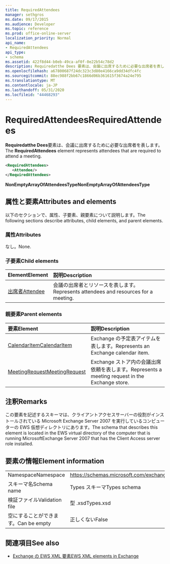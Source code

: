 ```yaml
---
title: RequiredAttendees
manager: sethgros
ms.date: 09/17/2015
ms.audience: Developer
ms.topic: reference
ms.prod: office-online-server
localization_priority: Normal
api_name:
- RequiredAttendees
api_type:
- schema
ms.assetid: 422f8d44-b0eb-49ca-af0f-0e22b54c78d2
description: Requiredatthe Dees 要素は、会議に出席するために必要な出席者を表します。
ms.openlocfilehash: a67800687f24dc323c3d80e4166ca9dd34dfc4fc
ms.sourcegitcommit: 88ec988f2bb67c1866d06b361615f3674a24e795
ms.translationtype: MT
ms.contentlocale: ja-JP
ms.lasthandoff: 05/31/2020
ms.locfileid: "44468293"
---
```

# <a name="requiredattendees"></a><span data-ttu-id="659ea-103">RequiredAttendees</span><span class="sxs-lookup"><span data-stu-id="659ea-103">RequiredAttendees</span></span>

<span data-ttu-id="659ea-104">**Requiredatthe Dees**要素は、会議に出席するために必要な出席者を表します。</span><span class="sxs-lookup"><span data-stu-id="659ea-104">The **RequiredAttendees** element represents attendees that are required to attend a meeting.</span></span> 
  
```xml
<RequiredAttendees>
   <Attendee/>
</RequiredAttendees>
```

 <span data-ttu-id="659ea-105">**NonEmptyArrayOfAttendeesType**</span><span class="sxs-lookup"><span data-stu-id="659ea-105">**NonEmptyArrayOfAttendeesType**</span></span>
## <a name="attributes-and-elements"></a><span data-ttu-id="659ea-106">属性と要素</span><span class="sxs-lookup"><span data-stu-id="659ea-106">Attributes and elements</span></span>

<span data-ttu-id="659ea-107">以下のセクションで、属性、子要素、親要素について説明します。</span><span class="sxs-lookup"><span data-stu-id="659ea-107">The following sections describe attributes, child elements, and parent elements.</span></span>
  
### <a name="attributes"></a><span data-ttu-id="659ea-108">属性</span><span class="sxs-lookup"><span data-stu-id="659ea-108">Attributes</span></span>

<span data-ttu-id="659ea-109">なし。</span><span class="sxs-lookup"><span data-stu-id="659ea-109">None.</span></span>
  
### <a name="child-elements"></a><span data-ttu-id="659ea-110">子要素</span><span class="sxs-lookup"><span data-stu-id="659ea-110">Child elements</span></span>

|<span data-ttu-id="659ea-111">**Element**</span><span class="sxs-lookup"><span data-stu-id="659ea-111">**Element**</span></span>|<span data-ttu-id="659ea-112">**説明**</span><span class="sxs-lookup"><span data-stu-id="659ea-112">**Description**</span></span>|
|:-----|:-----|
|[<span data-ttu-id="659ea-113">出席者</span><span class="sxs-lookup"><span data-stu-id="659ea-113">Attendee</span></span>](attendee.md) <br/> |<span data-ttu-id="659ea-114">会議の出席者とリソースを表します。</span><span class="sxs-lookup"><span data-stu-id="659ea-114">Represents attendees and resources for a meeting.</span></span>  <br/> |
   
### <a name="parent-elements"></a><span data-ttu-id="659ea-115">親要素</span><span class="sxs-lookup"><span data-stu-id="659ea-115">Parent elements</span></span>

|<span data-ttu-id="659ea-116">**要素**</span><span class="sxs-lookup"><span data-stu-id="659ea-116">**Element**</span></span>|<span data-ttu-id="659ea-117">**説明**</span><span class="sxs-lookup"><span data-stu-id="659ea-117">**Description**</span></span>|
|:-----|:-----|
|[<span data-ttu-id="659ea-118">CalendarItem</span><span class="sxs-lookup"><span data-stu-id="659ea-118">CalendarItem</span></span>](calendaritem.md) <br/> |<span data-ttu-id="659ea-119">Exchange の予定表アイテムを表します。</span><span class="sxs-lookup"><span data-stu-id="659ea-119">Represents an Exchange calendar item.</span></span>  <br/> |
|[<span data-ttu-id="659ea-120">MeetingRequest</span><span class="sxs-lookup"><span data-stu-id="659ea-120">MeetingRequest</span></span>](meetingrequest.md) <br/> |<span data-ttu-id="659ea-121">Exchange ストア内の会議出席依頼を表します。</span><span class="sxs-lookup"><span data-stu-id="659ea-121">Represents a meeting request in the Exchange store.</span></span>  <br/> |
   
## <a name="remarks"></a><span data-ttu-id="659ea-122">注釈</span><span class="sxs-lookup"><span data-stu-id="659ea-122">Remarks</span></span>

<span data-ttu-id="659ea-123">この要素を記述するスキーマは、クライアントアクセスサーバーの役割がインストールされている Microsoft Exchange Server 2007 を実行しているコンピューターの EWS 仮想ディレクトリにあります。</span><span class="sxs-lookup"><span data-stu-id="659ea-123">The schema that describes this element is located in the EWS virtual directory of the computer that is running MicrosoftExchange Server 2007 that has the Client Access server role installed.</span></span>
  
## <a name="element-information"></a><span data-ttu-id="659ea-124">要素の情報</span><span class="sxs-lookup"><span data-stu-id="659ea-124">Element information</span></span>

|||
|:-----|:-----|
|<span data-ttu-id="659ea-125">Namespace</span><span class="sxs-lookup"><span data-stu-id="659ea-125">Namespace</span></span>  <br/> |https://schemas.microsoft.com/exchange/services/2006/types  <br/> |
|<span data-ttu-id="659ea-126">スキーマ名</span><span class="sxs-lookup"><span data-stu-id="659ea-126">Schema name</span></span>  <br/> |<span data-ttu-id="659ea-127">Types スキーマ</span><span class="sxs-lookup"><span data-stu-id="659ea-127">Types schema</span></span>  <br/> |
|<span data-ttu-id="659ea-128">検証ファイル</span><span class="sxs-lookup"><span data-stu-id="659ea-128">Validation file</span></span>  <br/> |<span data-ttu-id="659ea-129">型 .xsd</span><span class="sxs-lookup"><span data-stu-id="659ea-129">Types.xsd</span></span>  <br/> |
|<span data-ttu-id="659ea-130">空にすることができます。</span><span class="sxs-lookup"><span data-stu-id="659ea-130">Can be empty</span></span>  <br/> |<span data-ttu-id="659ea-131">正しくない</span><span class="sxs-lookup"><span data-stu-id="659ea-131">False</span></span>  <br/> |
   
## <a name="see-also"></a><span data-ttu-id="659ea-132">関連項目</span><span class="sxs-lookup"><span data-stu-id="659ea-132">See also</span></span>



- [<span data-ttu-id="659ea-133">Exchange の EWS XML 要素</span><span class="sxs-lookup"><span data-stu-id="659ea-133">EWS XML elements in Exchange</span></span>](ews-xml-elements-in-exchange.md)

